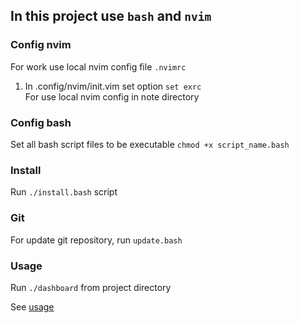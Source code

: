 ## In this project use `bash` and `nvim`


### Config nvim

For work use local nvim config file `.nvimrc`  

1.  In .config/nvim/init.vim set option `set exrc`  
    For use local nvim config in note directory  


### Config bash

Set all bash script files to be executable
`chmod +x script_name.bash`  


### Install

Run `./install.bash` script  
### Git

For update git repository, run `update.bash`  

### Usage

Run `./dashboard` from project directory  

See [usage](usage.md)  
